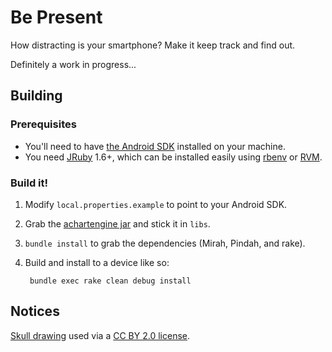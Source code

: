 # Be Present

How distracting is your smartphone? Make it keep track and find out.

Definitely a work in progress...

## Building

### Prerequisites

 * You'll need to have
   [the Android SDK](http://developer.android.com/sdk/index.html)
   installed on your machine.
 * You need [JRuby](http://jruby.org/) 1.6+, which can be installed easily using [rbenv](https://github.com/sstephenson/rbenv#section_2) or [RVM](https://rvm.io/rvm/install/).

### Build it!
   
 1. Modify `local.properties.example` to point to your Android SDK.
 2. Grab the
    [achartengine jar](http://code.google.com/p/achartengine/downloads/list)
    and stick it in `libs`.
 3. `bundle install` to grab the dependencies (Mirah, Pindah, and rake).
 4. Build and install to a device like so:
    
         bundle exec rake clean debug install

## Notices

[Skull drawing](http://www.fotopedia.com/items/flickr-3561191040) used
via a [CC BY 2.0 license](http://creativecommons.org/licenses/by/2.0/).
